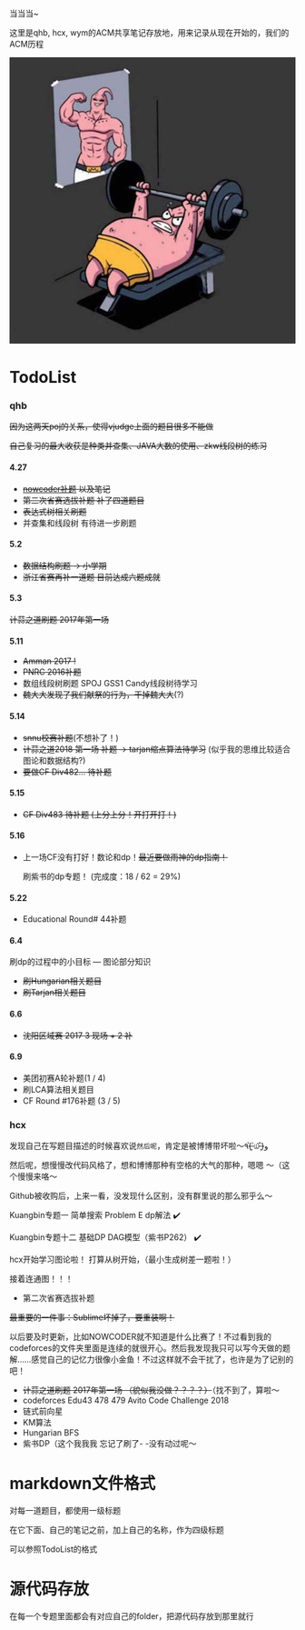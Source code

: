当当当~

这里是qhb, hcx, wym的ACM共享笔记存放地，用来记录从现在开始的，我们的ACM历程

![Figure1](https://github.com/qhb1001/For-that-dream/blob/master/Figure1.jpg)

# TodoList

### qhb

~~因为这两天poj的关系，使得vjudge上面的题目很多不能做~~

~~自己复习的最大收获是种类并查集、JAVA大数的使用、zkw线段树的练习~~

#### 4.27

* ~~[nowcoder补题](https://www.nowcoder.com/acm/contest/84#question) 以及笔记~~
* ~~第二次省赛选拔补题    补了四道题目~~
* ~~表达式树相关刷题~~
* 并查集和线段树    有待进一步刷题

#### 5.2

* ~~数据结构刷题 ->  小学期~~
* ~~浙江省赛再补一道题   目前达成六题成就~~

#### 5.3

~~计蒜之道刷题   2017年第一场~~

#### 5.11

* ~~Amman 2017 !~~
* ~~PNRC 2016补题~~
* 数组线段树刷题    SPOJ GSS1 Candy线段树待学习
* ~~魏大大发现了我们献祭的行为，干掉魏大大~~(?)

#### 5.14

* ~~snnu校赛补题~~(不想补了！)
* ~~计蒜之道2018 第一场 补题  -> tarjan缩点算法待学习~~  (似乎我的思维比较适合图论和数据结构?)
* ~~要做CF Div482… 待补题~~

#### 5.15

* ~~CF Div483   待补题 (上分上分！开打开打！)~~

#### 5.16

* 上一场CF没有打好！数论和dp！~~最近要做雨神的dp指南！~~

  刷紫书的dp专题！ (完成度：18 / 62 = 29%)

#### 5.22

* Educational Round# 44补题

#### 6.4

刷dp的过程中的小目标 — 图论部分知识

* ~~刷Hungarian相关题目~~
* ~~刷Tarjan相关题目~~

#### 6.6

* ~~沈阳区域赛 2017  3 现场 + 2 补~~

#### 6.9

* 美团初赛A轮补题(1 / 4)
* 刷LCA算法相关题目
* CF Round #176补题 (3 / 5)

### hcx

发现自己在写题目描述的时候喜欢说`然后呢`，肯定是被博博带坏啦～٩(˃̶͈̀௰˂̶͈́)و

然后呢，想慢慢改代码风格了，想和博博那种有空格的大气的那种，嗯嗯 ～（这个慢慢来咯～

Github被收购后，上来一看，没发现什么区别，没有群里说的那么邪乎么～

Kuangbin专题一 简单搜索 Problem E dp解法   :heavy_check_mark:

Kuangbin专题十二 基础DP DAG模型（紫书P262） :heavy_check_mark:

hcx开始学习图论啦！
打算从树开始，（最小生成树差一题啦！）

接着连通图！！！

* 第二次省赛选拔补题

~~最重要的一件事：Sublime坏掉了，要重装啊！~~

以后要及时更新，比如NOWCODER就不知道是什么比赛了！不过看到我的codeforces的文件夹里面是连续的就很开心。然后我发现我只可以写今天做的题解……感觉自己的记忆力很像小金鱼！不过这样就不会干扰了，也许是为了记别的吧！

* ~~计蒜之道刷题   2017年第一场 （貌似我没做？？？？）~~（找不到了，算啦～
* codeforces Edu43 478 479 Avito Code Challenge 2018 
* 链式前向星 
* KM算法 
* Hungarian BFS
* 紫书DP（这个我我我 忘记了刷了- -没有动过呢～

# markdown文件格式

对每一道题目，都使用一级标题

在它下面、自己的笔记之前，加上自己的名称，作为四级标题

可以参照TodoList的格式

# 源代码存放

在每一个专题里面都会有对应自己的folder，把源代码存放到那里就行

